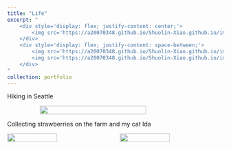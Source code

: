 ```yaml
---
title: "Life"
excerpt: "
    <div style='display: flex; justify-content: center;'>
        <img src='https://a20070348.github.io/Shuolin-Xiao.github.io/images/hiking.JPG' width='70%'>
    </div>
    <div style='display: flex; justify-content: space-between;'>
        <img src='https://a20070348.github.io/Shuolin-Xiao.github.io/images/collecting.JPG' width='48%'>
        <img src='https://a20070348.github.io/Shuolin-Xiao.github.io/images/cat.JPG' width='48%'>
    </div>
"
collection: portfolio
---
```

Hiking in Seattle
<div style="display: flex; justify-content: center;">
    <img src="https://a20070348.github.io/Shuolin-Xiao.github.io/images/hiking.JPG" width="70%">
</div>

Collecting strawberries on the farm and my cat Ida
<div style="display: flex; justify-content: space-between;">
    <img src="https://a20070348.github.io/Shuolin-Xiao.github.io/images/collecting.JPG" width="48%">
    <img src="https://a20070348.github.io/Shuolin-Xiao.github.io/images/cat.JPG" width="48%">
</div>


